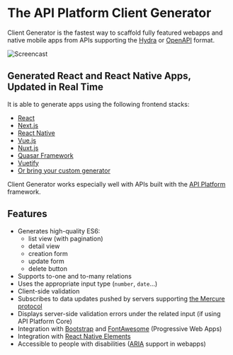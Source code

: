 # The API Platform Client Generator

Client Generator is the fastest way to scaffold fully featured webapps
and native mobile apps from APIs supporting the [Hydra](http://www.hydra-cg.com/) or [OpenAPI](https://www.openapis.org/) format.

![Screencast](images/client-generator-demo.gif)

## Generated React and React Native Apps, Updated in Real Time

It is able to generate apps using the following frontend stacks:

- [React](react.md)
- [Next.js](nextjs.md)
- [React Native](react-native.md)
- [Vue.js](vuejs.md)
- [Nuxt.js](nuxtjs.md)
- [Quasar Framework](quasar.md)
- [Vuetify](vuetify.md)
- [Or bring your custom generator](custom.md)

Client Generator works especially well with APIs built with the [API Platform](https://api-platform.com) framework.

## Features

- Generates high-quality ES6:
  - list view (with pagination)
  - detail view
  - creation form
  - update form
  - delete button
- Supports to-one and to-many relations
- Uses the appropriate input type (`number`, `date`...)
- Client-side validation
- Subscribes to data updates pushed by servers supporting [the Mercure protocol](https://mercure.rocks)
- Displays server-side validation errors under the related input (if using API Platform Core)
- Integration with [Bootstrap](https://getbootstrap.com/) and [FontAwesome](https://fontawesome.com/) (Progressive Web Apps)
- Integration with [React Native Elements](https://react-native-training.github.io/react-native-elements/)
- Accessible to people with disabilities ([ARIA](https://www.w3.org/WAI/intro/aria) support in webapps)
